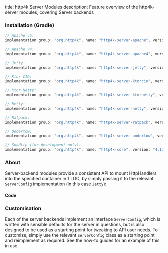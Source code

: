title: http4k Server Modules
description: Feature overview of the http4k-server modules, covering Server backends

### Installation (Gradle)

```groovy
// Apache v5: 
implementation group: "org.http4k", name: "http4k-server-apache", version: "4.13.4.0"

// Apache v4: 
implementation group: "org.http4k", name: "http4k-server-apache4", version: "4.13.4.0"

// Jetty: 
implementation group: "org.http4k", name: "http4k-server-jetty", version: "4.13.4.0"

// Ktor CIO: 
implementation group: "org.http4k", name: "http4k-server-ktorcio", version: "4.13.4.0"

// Ktor Netty: 
implementation group: "org.http4k", name: "http4k-server-ktornetty", version: "4.13.4.0"

// Netty: 
implementation group: "org.http4k", name: "http4k-server-netty", version: "4.13.4.0"

// Ratpack: 
implementation group: "org.http4k", name: "http4k-server-ratpack", version: "4.13.4.0"

// Undertow: 
implementation group: "org.http4k", name: "http4k-server-undertow", version: "4.13.4.0"

// SunHttp (for development only): 
implementation group: "org.http4k", name: "http4k-core", version: "4.13.4.0"
```

### About
Server-backend modules provide a consistent API to mount HttpHandlers into the specified container in 1 LOC, by 
simply passing it to the relevant `ServerConfig` implementation (in this case `Jetty`):

#### Code [<img class="octocat"/>](https://github.com/http4k/http4k/blob/master/src/docs/guide/reference/servers/example_http.kt)

<script src="https://gist-it.appspot.com/https://github.com/http4k/http4k/blob/master/src/docs/guide/reference/servers/example_http.kt"></script>

### Customisation
Each of the server backends implement an interface `ServerConfig`, which is written with sensible defaults for the server in questions, 
but is also designed to be used as a starting point for tweaking to API user needs. To customize, simply use the relevant `ServerConfig` 
class as a starting point and reimplement as required. See the how-to guides for an example of this in use.
